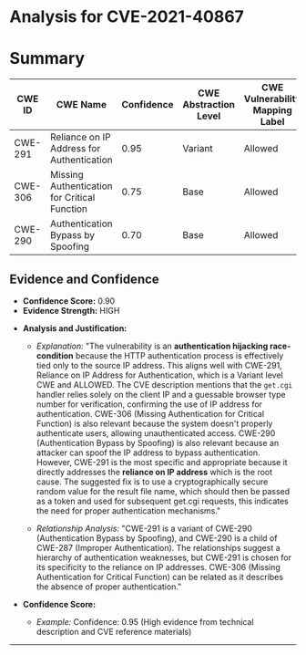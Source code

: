 # Analysis for CVE-2021-40867

# Summary
| CWE ID | CWE Name | Confidence | CWE Abstraction Level | CWE Vulnerability Mapping Label | CWE-Vulnerability Mapping Notes |
|---|---|---|---|---|---|
| CWE-291 | Reliance on IP Address for Authentication | 0.95 | Variant | Allowed | Primary CWE |
| CWE-306 | Missing Authentication for Critical Function | 0.75 | Base | Allowed | Secondary Candidate |
| CWE-290 | Authentication Bypass by Spoofing | 0.70 | Base | Allowed | Secondary Candidate |

## Evidence and Confidence

*   **Confidence Score:** 0.90
*   **Evidence Strength:** HIGH

- **Analysis and Justification:**  
  - *Explanation:* "The vulnerability is an **authentication hijacking race-condition** because the HTTP authentication process is effectively tied only to the source IP address. This aligns well with CWE-291, Reliance on IP Address for Authentication, which is a Variant level CWE and ALLOWED. The CVE description mentions that the `get.cgi` handler relies solely on the client IP and a guessable browser type number for verification, confirming the use of IP address for authentication. CWE-306 (Missing Authentication for Critical Function) is also relevant because the system doesn't properly authenticate users, allowing unauthenticated access. CWE-290 (Authentication Bypass by Spoofing) is also relevant because an attacker can spoof the IP address to bypass authentication. However, CWE-291 is the most specific and appropriate because it directly addresses the **reliance on IP address** which is the root cause. The suggested fix is to use a cryptographically secure random value for the result file name, which should then be passed as a token and used for subsequent get.cgi requests, this indicates the need for proper authentication mechanisms."
  
  - *Relationship Analysis:* "CWE-291 is a variant of CWE-290 (Authentication Bypass by Spoofing), and CWE-290 is a child of CWE-287 (Improper Authentication). The relationships suggest a hierarchy of authentication weaknesses, but CWE-291 is chosen for its specificity to the reliance on IP addresses. CWE-306 (Missing Authentication for Critical Function) can be related as it describes the absence of proper authentication."

- **Confidence Score:**  
  - *Example:* Confidence: 0.95 (High evidence from technical description and CVE reference materials)

---